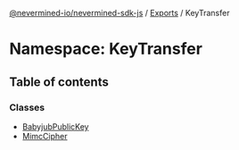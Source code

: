 [@nevermined-io/nevermined-sdk-js](../README.md) / [Exports](../modules.md) / KeyTransfer

# Namespace: KeyTransfer

## Table of contents

### Classes

- [BabyjubPublicKey](../classes/KeyTransfer.BabyjubPublicKey.md)
- [MimcCipher](../classes/KeyTransfer.MimcCipher.md)
